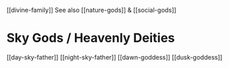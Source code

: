 [[divine-family]]
See also [[nature-gods]] & [[social-gods]]

# Sky Gods / Heavenly Deities

[[day-sky-father]]
[[night-sky-father]]
[[dawn-goddess]]
[[dusk-goddess]]
